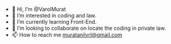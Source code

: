 - 👋 Hi, I’m @VarolMurat
- 👀 I’m interested in coding and law.
- 🌱 I’m currently learning Front-End.
- 💞️ I’m looking to collaborate on locate the coding in private law.
- 📫 How to reach me muratanilvrl@gmail.com

<!---
VarolMurat/VarolMurat is a ✨ special ✨ repository because its `README.md` (this file) appears on your GitHub profile.
You can click the Preview link to take a look at your changes.
--->
